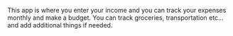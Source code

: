 This app is where you enter your income and you can track your expenses monthly and make a budget. You can track groceries, transportation etc... and add additional things if needed.
